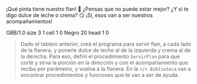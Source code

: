 <gs-attire attire-url="https://raw.githubusercontent.com/MumukiProject/mumuki-guia-gobstones-casa-inteligente-secundaria/master/assets/attires/config_1587572524443.json"></gs-attire>

¡Qué pinta tiene nuestro flan! :star_struck: ¿Pensas que no puede estar mejor? ¿Y si te digo dulce de leche o crema? :smirk: ¡Sí, esos van a ser nuestros acompañamientos! 

<gs-board>
	   GBB/1.0
     size 3 1
     cell 1 0 Negro 20 
     head 1 0
</gs-board>

> Dado el tablero anterior, creá el programa para servir flan, a cada lado de la flanera, y ponerle dulce de leche al de la izquierda y crema al de la derecha. Para eso, definí el procedimiento `ServirFlan` para que corte y sirva la porción en la dirección y con el acompañamiento que reciba por parámetro, y vuelva a la flanera. En la `</> Biblioteca` vas a encontrar procedimientos y funciones que te van a ser de ayuda.